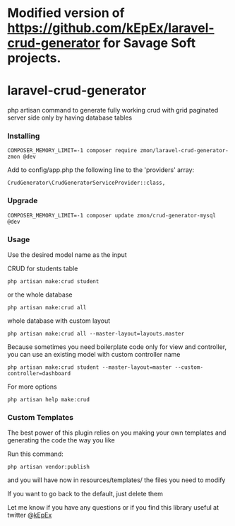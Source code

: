 # Modified version of https://github.com/kEpEx/laravel-crud-generator for Savage Soft projects.

# laravel-crud-generator


php artisan command to generate fully working crud with grid paginated server side only by having database tables


### Installing

```
COMPOSER_MEMORY_LIMIT=-1 composer require zmon/laravel-crud-generator-zmon @dev
```

Add to config/app.php the following line to the 'providers' array:
```
CrudGenerator\CrudGeneratorServiceProvider::class,
```

### Upgrade

```
COMPOSER_MEMORY_LIMIT=-1 composer update zmon/crud-generator-mysql @dev
```

### Usage

Use the desired model name as the input 


CRUD for students table
```
php artisan make:crud student
```
or the whole database
```
php artisan make:crud all
```
whole database with custom layout
```
php artisan make:crud all --master-layout=layouts.master 
```
Because sometimes you need boilerplate code only for view and controller, you can use an existing model with custom controller name
```
php artisan make:crud student --master-layout=master --custom-controller=dashboard	
```
For more options 
```
php artisan help make:crud
```
### Custom Templates

The best power of this plugin relies on you making your own templates and generating the code the way you like

Run this command:
```
php artisan vendor:publish
```
and you will have now in resources/templates/ the files you need to modify

If you want to go back to the default, just delete them

Let me know if you have any questions or if you find this library useful at twitter @[kEpEx](https://twitter.com/kepex)
